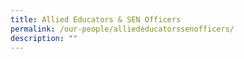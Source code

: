 ```yaml
---
title: Allied Educators & SEN Officers
permalink: /our-people/alliededucatorssenofficers/
description: ""
---
```

